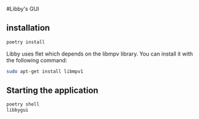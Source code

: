 #Libby's GUI

## installation
```bash
poetry install
```
Libby uses flet which depends on the libmpv library. You can install it with the following command:
```bash
sudo apt-get install libmpv1
```

## Starting the application
```bash
poetry shell
libbygui
```
